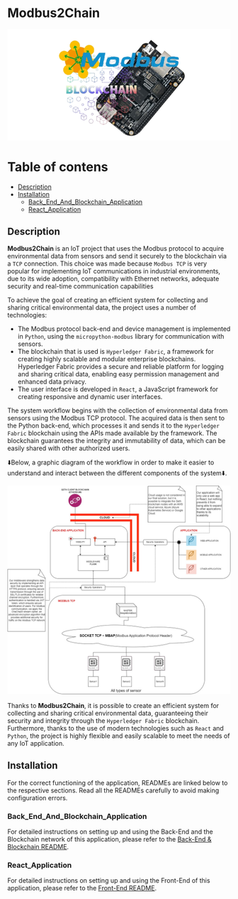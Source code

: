 # Modbus2Chain
<picture>
  <source srcset="./app/assets/LogoProgetto.png" media="(min-width: 680px)">
  <img src="./app/assets/LogoProgetto.png" alt="Logo Progetto">
</picture>

Table of contens
=============

* [Description](#description)
* [Installation](#installation)
  * [Back_End_And_Blockchain_Application](#back_end_and_blockchain_application)
  * [React_Application](#react_application)

Description
--------

**Modbus2Chain** is an IoT project that uses the Modbus protocol to acquire environmental data from sensors and send it securely to the blockchain via a `TCP` connection. This choice was made because `Modbus TCP` is very popular for implementing IoT communications in industrial environments, due to its wide adoption, compatibility with Ethernet networks, adequate security and real-time communication capabilities

To achieve the goal of creating an efficient system for collecting and sharing critical environmental data, the project uses a number of technologies:
 
 - The Modbus protocol back-end and device management is implemented in `Python`, using the `micropython-modbus` library for communication with sensors.
 - The blockchain that is used is `Hyperledger Fabric`, a framework for creating highly scalable and modular enterprise blockchains. Hyperledger Fabric provides a secure and reliable platform for logging and sharing critical data, enabling easy permission management and enhanced data privacy.
 - The user interface is developed in `React`, a JavaScript framework for creating responsive and dynamic user interfaces. 

The system workflow begins with the collection of environmental data from sensors using the Modbus TCP protocol. The acquired data is then sent to the Python back-end, which processes it and sends it to the `Hyperledger Fabric` blockchain using the APIs made available by the framework. The blockchain guarantees the integrity and immutability of data, which can be easily shared with other authorized users.

⬇️Below, a graphic diagram of the workflow in order to make it easier to understand and interact between the different components of the system⬇️.

<picture>
  <source srcset="./app/assets/ArchitectureDiagram.jpg" media="(min-width: 680px)">
  <img src="./app/assets/ArchitectureDiagram.jpg" alt="ArchitectureDiagram">
</picture>


Thanks to **Modbus2Chain**, it is possible to create an efficient system for collecting and sharing critical environmental data, guaranteeing their security and integrity through the `Hyperledger Fabric` blockchain. Furthermore, thanks to the use of modern technologies such as `React` and `Python`, the project is highly flexible and easily scalable to meet the needs of any IoT application.

Installation
--------
For the correct functioning of the application, READMEs are linked below to the respective sections. Read all the READMEs carefully to avoid making configuration errors.

### Back_End_And_Blockchain_Application
For detailed instructions on setting up and using the Back-End and the Blockchain network of this application, please refer to the [Back-End & Blockchain README](./README_BE_BC.md).
### React_Application
For detailed instructions on setting up and using the Front-End of this application, please refer to the [Front-End README](https://github.com/Alessandro-Cavaliere/Modbus2Chain/blob/MC_FE/README.md).

